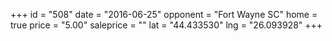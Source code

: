 +++
id = "508"
date = "2016-06-25"
opponent = "Fort Wayne SC"
home = true
price = "5.00"
saleprice = ""
lat = "44.433530"
lng = "26.093928"
+++
